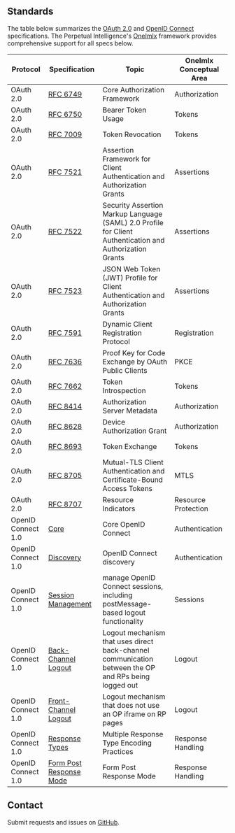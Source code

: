 ## Standards
The table below summarizes the [OAuth 2.0](https://oauth.net/2/) and [OpenID Connect](https://openid.net/developers/specs/) specifications. The Perpetual Intelligence's [OneImlx](http://localhost:8080/articles/oneimlx.html) framework provides comprehensive support for all specs below.

| Protocol |  Specification | Topic | OneImlx Conceptual Area |
|----------|-----------------|------|----------|
| OAuth 2.0 | [RFC 6749](https://datatracker.ietf.org/doc/html/rfc6749) | Core Authorization Framework | Authorization |
| OAuth 2.0 | [RFC 6750](https://datatracker.ietf.org/doc/html/rfc6750) | Bearer Token Usage | Tokens |
| OAuth 2.0 | [RFC 7009](https://datatracker.ietf.org/doc/html/rfc7009) | Token Revocation | Tokens |
| OAuth 2.0 | [RFC 7521](https://datatracker.ietf.org/doc/html/rfc7521) | Assertion Framework for Client Authentication and Authorization Grants | Assertions |
| OAuth 2.0 | [RFC 7522](https://datatracker.ietf.org/doc/html/rfc7522) | Security Assertion Markup Language (SAML) 2.0 Profile for Client Authentication and Authorization Grants | Assertions |
| OAuth 2.0 | [RFC 7523](https://datatracker.ietf.org/doc/html/rfc7523) | JSON Web Token (JWT) Profile for Client Authentication and Authorization Grants | Assertions |
| OAuth 2.0 | [RFC 7591](https://datatracker.ietf.org/doc/html/rfc7591) | Dynamic Client Registration Protocol | Registration |
| OAuth 2.0 | [RFC 7636](https://datatracker.ietf.org/doc/html/rfc7636) | Proof Key for Code Exchange by OAuth Public Clients | PKCE |
| OAuth 2.0 | [RFC 7662](https://datatracker.ietf.org/doc/html/rfc7662) | Token Introspection | Tokens |
| OAuth 2.0 | [RFC 8414](https://www.rfc-editor.org/info/rfc8414) | Authorization Server Metadata | Authorization |
| OAuth 2.0 | [RFC 8628](https://www.rfc-editor.org/info/rfc8628) | Device Authorization Grant | Authorization |
| OAuth 2.0 | [RFC 8693](https://www.rfc-editor.org/info/rfc8693) | Token Exchange | Tokens |
| OAuth 2.0 | [RFC 8705](https://www.rfc-editor.org/info/rfc8705) | Mutual-TLS Client Authentication and Certificate-Bound  Access Tokens | MTLS |
| OAuth 2.0 | [RFC 8707](https://www.rfc-editor.org/info/rfc8707) | Resource Indicators | Resource Protection |
| OpenID Connect 1.0 | [Core](https://openid.net/specs/openid-connect-core-1_0.html) | Core OpenID Connect  | Authentication |
| OpenID Connect 1.0 | [Discovery](https://openid.net/specs/openid-connect-discovery-1_0.html) | OpenID Connect discovery  | Authentication |
| OpenID Connect 1.0 | [Session Management](https://openid.net/specs/openid-connect-discovery-1_0.html) | manage OpenID Connect sessions, including postMessage-based logout functionality  | Sessions |
| OpenID Connect 1.0 | [Back-Channel Logout](https://openid.net/specs/openid-connect-backchannel-1_0.html) | Logout mechanism that uses direct back-channel communication between the OP and RPs being logged out  | Logout |
| OpenID Connect 1.0 | [Front-Channel Logout](https://openid.net/specs/openid-connect-frontchannel-1_0.html) | Logout mechanism that does not use an OP iframe on RP pages  | Logout |
| OpenID Connect 1.0 | [Response Types](https://openid.net/specs/oauth-v2-multiple-response-types-1_0.html) | Multiple Response Type Encoding Practices  | Response Handling |
| OpenID Connect 1.0 | [Form Post Response Mode](https://openid.net/specs/oauth-v2-form-post-response-mode-1_0.html) | Form Post Response Mode  | Response Handling |

## Contact
Submit requests and issues on [GitHub](https://github.com/perpetualintelligence/docs/issues).
